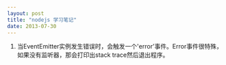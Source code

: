 ```yaml
---
layout: post
title: "nodejs 学习笔记"
date: 2013-07-30
---
```


1. 当EventEmitter实例发生错误时，会触发一个'error'事件。Error事件很特殊，如果没有监听器，那会打印出stack trace然后退出程序。

